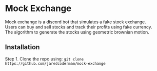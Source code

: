 # Mock Exchange
Mock exchange is a discord bot that simulates a fake stock exchange. Users can buy and sell stocks and track their profits using fake currency. The algorithm to generate the stocks using geometric brownian motion.

## Installation
Step 1.
Clone the repo using:
`git clone https://github.com/jaredcoderman/mock-exchange`

